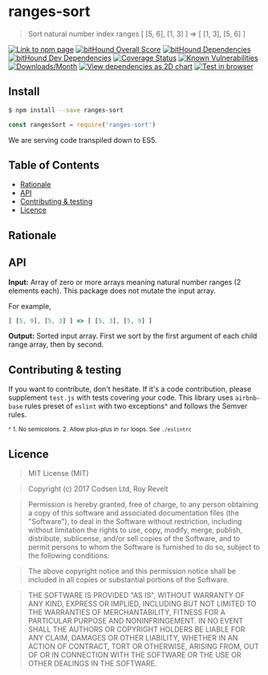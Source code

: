 # ranges-sort

> Sort natural number index ranges [ \[5, 6], \[1, 3] ] => [ \[1, 3], \[5, 6] ]

[![Link to npm page][npm-img]][npm-url]
[![bitHound Overall Score][overall-img]][overall-url]
[![bitHound Dependencies][deps-img]][deps-url]
[![bitHound Dev Dependencies][dev-img]][dev-url]
[![Coverage Status][cov-img]][cov-url]
[![Known Vulnerabilities][vulnerabilities-img]][vulnerabilities-url]
[![Downloads/Month][downloads-img]][downloads-url]
[![View dependencies as 2D chart][deps2d-img]][deps2d-url]
[![Test in browser][runkit-img]][runkit-url]

## Install

```bash
$ npm install --save ranges-sort
```

```js
const rangesSort = require('ranges-sort')
```

We are serving code transpiled down to ES5.

## Table of Contents

<!-- START doctoc generated TOC please keep comment here to allow auto update -->
<!-- DON'T EDIT THIS SECTION, INSTEAD RE-RUN doctoc TO UPDATE -->


- [Rationale](#rationale)
- [API](#api)
- [Contributing & testing](#contributing--testing)
- [Licence](#licence)

<!-- END doctoc generated TOC please keep comment here to allow auto update -->

## Rationale


## API

**Input:** Array of zero or more arrays meaning natural number ranges (2 elements each).
This package does not mutate the input array.

For example,

```js
[ [5, 9], [5, 3] ] => [ [5, 3], [5, 9] ]
```

**Output:** Sorted input array. First we sort by the first argument of each child range array, then by second.


## Contributing & testing

If you want to contribute, don't hesitate. If it's a code contribution, please supplement `test.js` with tests covering your code. This library uses `airbnb-base` rules preset of `eslint` with two exceptions^ and follows the Semver rules.

<small>^ 1. No semicolons. 2. Allow plus-plus in `for` loops. See `./eslintrc`</small>

## Licence

> MIT License (MIT)

> Copyright (c) 2017 Codsen Ltd, Roy Revelt

> Permission is hereby granted, free of charge, to any person obtaining a copy of this software and associated documentation files (the "Software"), to deal in the Software without restriction, including without limitation the rights to use, copy, modify, merge, publish, distribute, sublicense, and/or sell copies of the Software, and to permit persons to whom the Software is furnished to do so, subject to the following conditions:

> The above copyright notice and this permission notice shall be included in all copies or substantial portions of the Software.

> THE SOFTWARE IS PROVIDED "AS IS", WITHOUT WARRANTY OF ANY KIND, EXPRESS OR IMPLIED, INCLUDING BUT NOT LIMITED TO THE WARRANTIES OF MERCHANTABILITY, FITNESS FOR A PARTICULAR PURPOSE AND NONINFRINGEMENT. IN NO EVENT SHALL THE AUTHORS OR COPYRIGHT HOLDERS BE LIABLE FOR ANY CLAIM, DAMAGES OR OTHER LIABILITY, WHETHER IN AN ACTION OF CONTRACT, TORT OR OTHERWISE, ARISING FROM, OUT OF OR IN CONNECTION WITH THE SOFTWARE OR THE USE OR OTHER DEALINGS IN THE SOFTWARE.

[npm-img]: https://img.shields.io/npm/v/ranges-sort.svg
[npm-url]: https://www.npmjs.com/package/ranges-sort

[cov-img]: https://coveralls.io/repos/github/codsen/ranges-sort/badge.svg?branch=master
[cov-url]: https://coveralls.io/github/codsen/ranges-sort?branch=master

[overall-img]: https://www.bithound.io/github/codsen/ranges-sort/badges/score.svg
[overall-url]: https://www.bithound.io/github/codsen/ranges-sort

[deps-img]: https://www.bithound.io/github/codsen/ranges-sort/badges/dependencies.svg
[deps-url]: https://www.bithound.io/github/codsen/ranges-sort/master/dependencies/npm

[dev-img]: https://www.bithound.io/github/codsen/ranges-sort/badges/devDependencies.svg
[dev-url]: https://www.bithound.io/github/codsen/ranges-sort/master/dependencies/npm

[downloads-img]: https://img.shields.io/npm/dm/ranges-sort.svg
[downloads-url]: https://npm-stat.com/charts.html?package=ranges-sort

[vulnerabilities-img]: https://snyk.io/test/github/codsen/ranges-sort/badge.svg
[vulnerabilities-url]: https://snyk.io/test/github/codsen/ranges-sort

[deps2d-img]: https://img.shields.io/badge/deps%20in%202D-see_here-08f0fd.svg
[deps2d-url]: http://npm.anvaka.com/#/view/2d/ranges-sort

[runkit-img]: https://img.shields.io/badge/runkit-test_in_browser-a853ff.svg
[runkit-url]: https://npm.runkit.com/ranges-sort
